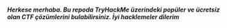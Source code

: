 ##### Herkese merhaba. Bu repoda TryHackMe üzerindeki popüler ve ücretsiz olan CTF çözümlerini bulabilirsiniz. İyi hacklemeler dilerim
